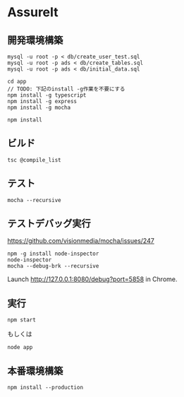 AssureIt
============

開発環境構築
------------

```
mysql -u root -p < db/create_user_test.sql
mysql -u root -p ads < db/create_tables.sql
mysql -u root -p ads < db/initial_data.sql
 
cd app
// TODO: 下記のinstall -g作業を不要にする
npm install -g typescript  
npm install -g express  
npm install -g mocha 

npm install  
```

ビルド
------------
```
tsc @compile_list
```


テスト
------------
```
mocha --recursive
```

テストデバッグ実行
------------
https://github.com/visionmedia/mocha/issues/247
```
npm -g install node-inspector
node-inspector
mocha --debug-brk --recursive
```
Launch http://127.0.0.1:8080/debug?port=5858 in Chrome.


実行
------------
```
npm start
```

もしくは

```
node app
```



本番環境構築
------------

```
npm install --production  
```

